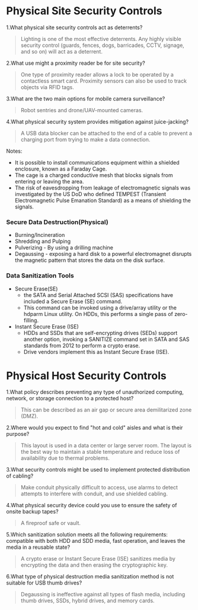 
# Physical Site Security Controls

1.What physical site security controls act as deterrents?
 > Lighting is one of the most effective deterrents. Any highly visible security control (guards, fences, dogs, barricades, CCTV, signage, and so on) will act as a deterrent.

2.What use might a proximity reader be for site security?
 > One type of proximity reader allows a lock to be operated by a contactless smart card. Proximity sensors can also be used to track objects via RFID tags.

3.What are the two main options for mobile camera surveillance?
 > Robot sentries and drone/UAV-mounted cameras.

4.What physical security system provides mitigation against juice-jacking?
 > A USB data blocker can be attached to the end of a cable to prevent a charging port from trying to make a data connection.


Notes:
 - It is possible to install communications equipment within a shielded enclosure, known as a Faraday Cage. 
 - The cage is a charged conductive mesh that blocks signals from entering or leaving the area. 
 - The risk of eavesdropping from leakage of electromagnetic signals was investigated by the US DoD who defined TEMPEST (Transient Electromagnetic Pulse Emanation Standard) as a means of shielding the signals. 


### Secure Data Destruction(Physical)

 - Burning/Incineration
 - Shredding and Pulping
 - Pulverizing - By using a drilling machine
 - Degaussing - exposing a hard disk to a powerful electromagnet disrupts the magnetic pattern that stores the data on the disk surface.
 
### Data Sanitization Tools
 - Secure Erase(SE)
   - the SATA and Serial Attached SCSI (SAS) specifications have included a Secure Erase (SE) command. 
   - This command can be invoked using a drive/array utility or the hdparm Linux utility. On HDDs, this performs a single pass of zero-filling.
 - Instant Secure Erase (ISE)
   - HDDs and SSDs that are self-encrypting drives (SEDs) support another option, invoking a SANITIZE command set in SATA and SAS standards from 2012 to perform a crypto erase. 
   - Drive vendors implement this as Instant Secure Erase (ISE).


# Physical Host Security Controls

1.What policy describes preventing any type of unauthorized computing, network, or storage connection to a protected host?
 > This can be described as an air gap or secure area demilitarized zone (DMZ).

2.Where would you expect to find "hot and cold" aisles and what is their purpose?
 > This layout is used in a data center or large server room. The layout is the best way to maintain a stable temperature and reduce loss of availability due to thermal problems.

3.What security controls might be used to implement protected distribution of cabling?
 > Make conduit physically difficult to access, use alarms to detect attempts to interfere with conduit, and use shielded cabling.

4.What physical security device could you use to ensure the safety of onsite backup tapes?
 > A fireproof safe or vault.

5.Which sanitization solution meets all the following requirements: compatible with both HDD and SDD media, fast operation, and leaves the media in a reusable state?
 > A crypto erase or Instant Secure Erase (ISE) sanitizes media by encrypting the data and then erasing the cryptographic key.

6.What type of physical destruction media sanitization method is not suitable for USB thumb drives?
 > Degaussing is ineffective against all types of flash media, including thumb drives, SSDs, hybrid drives, and memory cards.

